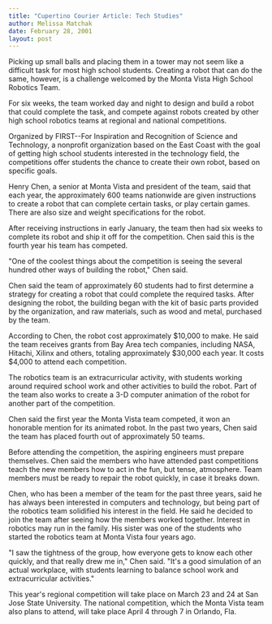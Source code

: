 ```yaml
---
title: "Cupertino Courier Article: Tech Studies"
author: Melissa Matchak
date: February 28, 2001
layout: post
---
```


Picking up small balls and placing them in a tower may not seem like a difficult
task for most high school students. Creating a robot that can do the same,
however, is a challenge welcomed by the Monta Vista High School Robotics Team.

For six weeks, the team worked day and night to design and build a robot that
could complete the task, and compete against robots created by other high school
robotics teams at regional and national competitions.

Organized by FIRST--For Inspiration and Recognition of Science and Technology, a
nonprofit organization based on the East Coast with the goal of getting high
school students interested in the technology field, the competitions offer
students the chance to create their own robot, based on specific goals.

Henry Chen, a senior at Monta Vista and president of the team, said that each
year, the approximately 600 teams nationwide are given instructions to create a
robot that can complete certain tasks, or play certain games. There are also
size and weight specifications for the robot.

After receiving instructions in early January, the team then had six weeks to
complete its robot and ship it off for the competition. Chen said this is the
fourth year his team has competed.

"One of the coolest things about the competition is seeing the several hundred
other ways of building the robot," Chen said.

Chen said the team of approximately 60 students had to first determine a
strategy for creating a robot that could complete the required tasks. After
designing the robot, the building began with the kit of basic parts provided by
the organization, and raw materials, such as wood and metal, purchased by the
team.

According to Chen, the robot cost approximately $10,000 to make. He said the
team receives grants from Bay Area tech companies, including NASA, Hitachi,
Xilinx and others, totaling approximately $30,000 each year. It costs $4,000 to
attend each competition.

The robotics team is an extracurricular activity, with students working around
required school work and other activities to build the robot. Part of the team
also works to create a 3-D computer animation of the robot for another part of
the competition.

Chen said the first year the Monta Vista team competed, it won an honorable
mention for its animated robot. In the past two years, Chen said the team has
placed fourth out of approximately 50 teams.

Before attending the competition, the aspiring engineers must prepare
themselves. Chen said the members who have attended past competitions teach the
new members how to act in the fun, but tense, atmosphere. Team members must be
ready to repair the robot quickly, in case it breaks down.

Chen, who has been a member of the team for the past three years, said he has
always been interested in computers and technology, but being part of the
robotics team solidified his interest in the field. He said he decided to join
the team after seeing how the members worked together. Interest in robotics may
run in the family. His sister was one of the students who started the robotics
team at Monta Vista four years ago.

"I saw the tightness of the group, how everyone gets to know each other quickly,
and that really drew me in," Chen said. "It's a good simulation of an actual
workplace, with students learning to balance school work and extracurricular
activities."

This year's regional competition will take place on March 23 and 24 at San Jose
State University. The national competition, which the Monta Vista team also
plans to attend, will take place April 4 through 7 in Orlando, Fla.
